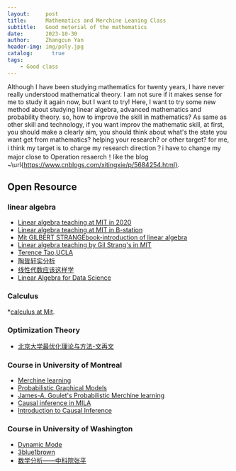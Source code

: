 ```yaml
---
layout:     post
title:      Mathematics and Merchine Leaning Class
subtitle:   Good meterial of the mathematics
date:       2023-10-30
author:     Zhangcun Yan
header-img: img/poly.jpg
catalog: 	  true
tags:
    - Good class
---
```



Although I have been studying mathematics for twenty years, I have never really understood mathematical theory. I am not sure if it makes sense for me to study it again now, but I want to try! Here, I want to try some new method about studying linear algebra, advanced mathematics and probability theory. so, how to improve the skill in mathematics? As same as other skill and technology, if you want improv the mathematic skill, at first, you should make a clearly aim, you should think about what's the state you  want get from mathematics? helping your research? or other target? for me, i think my target is to charge my research direction？i have to change my major close to Operation resaerch！like the blog ~\url{https://www.cnblogs.com/xitingxie/p/5684254.html}.

## Open Resource

### linear algebra
* [Linear algebra teaching at MIT in 2020](https://ocw.mit.edu/courses/res-18-010-a-2020-vision-of-linear-algebra-spring-2020/video_galleries/videos/)
* [Linear algebra teaching at MIT in B-station](https://www.bilibili.com/video/BV1at411d79w/?from=search&seid=4025877564496457871&vd_source=eadde1477a58ba202d5070a8f223d4d4)
* [Mit GILBERT STRANG](https://math.mit.edu/~gs/)[Ebook-introduction of linear algebra](https://yanzhangcun.github.io/files/ebooks/Gilbert_Strang-Introduction-to-Linear-Algebra.pdf)
* [Linear algebra teaching by Gil Strang's in MIT](https://www.youtube.com/watch?v=lUUte2o2Sn8&list=PLUl4u3cNGP60DW_heGsvmEGwaXtGuSzQ7)
* [Terence Tao,UCLA](https://www.math.ucla.edu/~tao/)
* [陶哲轩实分析](https://yanzhangcun.github.io/files/ebooks/TAOZHEXUAN.pdf)
* [线性代数应该这样学](https://icourse.club/uploads/files/f3e9c960b93d8b8fbfdc1bda18a8d55088cbc8cb.pdf)
* [Linear Algebra for Data Science](https://kyunghyuncho.me/linear-algebra-for-data-science/)

### Calculus
*[calculus at Mit](https://www.youtube.com/watch?v=UcWsDwg1XwM).


### Optimization Theory
* [北京大学最优化理论与方法-文再文](http://faculty.bicmr.pku.edu.cn/~wenzw/opt-2024-fall.html)

### Course in University of Montreal
* [Merchine learning](https://www.iro.umontreal.ca/~slacoste/teaching/ift6269/A22/project.html)
* [Probabilistic Graphical Models](https://www.iro.umontreal.ca/~slacoste/teaching/ift6269/A22/)
* [James-A. Goulet's Probabilistic Merchine learning](https://profs.polymtl.ca/jagoulet/Site/Goulet_web_page_TEACHING.html)
* [Causal inference in MILA](https://www.dsridhar.com/courses/787-causal-inference-and-ml)
* [Introduction to Causal Inference](https://www.bradyneal.com/causal-inference-course)

### Course in University of Washington
* [Dynamic Mode](http://dmdbook.com/)
* [3blue1brown](https://www.youtube.com/@3blue1brown)
* [数学分析——中科院张平](https://www.bilibili.com/video/BV14d4y1177b/?vd_source=eadde1477a58ba202d5070a8f223d4d4)
